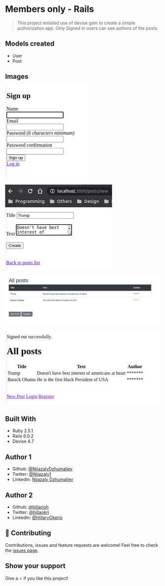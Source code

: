 # Members only - Rails
> This project entailed use of devise gem to create a simple authorization app.  Only Signed in users can see authors of  the posts.
## Models created
- User
- Post
## Images
![screenshot](images/signup.png)


![screenshot](images/new.png)


![screenshot](images/postss.png)


![screenshot](images/post2.png)

## Built With
- Ruby 2.5.1
- Rails 6.0.2
- Devise 4.7
## Author 1
- Github: [@NiiazalyDzhumaliev](https://github.com/NiiazalyDzhumaliev)
- Twitter: [@Niiazaly1](https://twitter.com/Niiazaly1)
- Linkedin: [Niiazaly Dzhumaliev ](https://www.linkedin.com/in/niiazaly-dzhumaliev-117707132/)
## Author 2
- Github: [@hillarioh](https://github.com/hillarioh)
- Twitter: [@hillaokri](https://twitter.com/hillaokri)
- Linkedin: [@HillaryOkerio](https://www.linkedin.com/in/hillaryokerio/)

## :handshake: Contributing
Contributions, issues and feature requests are welcome!
Feel free to check the [issues page](issues/).
## Show your support
Give a :star:️ if you like this project!
